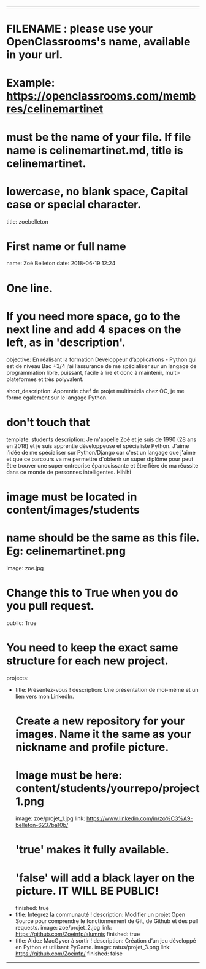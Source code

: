 ---

# FILENAME : please use your OpenClassrooms's name, available in your url.
# Example: https://openclassrooms.com/membres/celinemartinet
# must be the name of your file. If file name is celinemartinet.md, title is celinemartinet.
# lowercase, no blank space, Capital case or special character.
title: zoebelleton

# First name or full name
name: Zoé Belleton
date: 2018-06-19 12:24

# One line.
# If you need more space, go to the next line and add 4 spaces on the left, as in 'description'.
objective: 
    En réalisant la formation Développeur d’applications - Python qui est de niveau Bac +3/4  j’ai l’assurance de me spécialiser sur un langage de programmation libre, puissant, facile à lire et donc à maintenir, multi-plateformes et très polyvalent.

short_description: Apprentie chef de projet multimédia chez OC, je me forme également sur le langage Python.

# don't touch that
template: students
description:
    Je m'appelle Zoé et je suis de 1990 (28 ans en 2018) et je suis apprentie développeuse et spécialiste Python.
    J'aime l'idée de me spécialiser sur Python/Django car c'est un langage que j'aime et que ce parcours va me permettre d'obtenir un super diplôme pour peut être trouver une super entreprise épanouissante et être fière de ma réussite dans ce monde de personnes intelligentes. Hihihi 

# image must be located in content/images/students
# name should be the same as this file. Eg: celinemartinet.png
image: zoe.jpg

# Change this to True when you do you pull request.
public: True

# You need to keep the exact same structure for each new project.
projects:
  - title: Présentez-vous !
    description: Une présentation de moi-même et un lien vers mon LinkedIn.
    # Create a new repository for your images. Name it the same as your nickname and profile picture.
    # Image must be here: content/students/yourrepo/project1.png
    image: zoe/projet_1.jpg
    link: https://www.linkedin.com/in/zo%C3%A9-belleton-6237ba10b/
    # 'true' makes it fully available.
    # 'false' will add a black layer on the picture. IT WILL BE PUBLIC!
    finished: true
  - title: Intégrez la communauté !
    description: Modifier un projet Open Source pour comprendre le fonctionnement de Git, de Github et des pull requests. 
    image: zoe/projet_2.jpg
    link: https://github.com/Zoeinfp/alumnis
    finished: true
  - title: Aidez MacGyver à sortir !
    description: Création d’un jeu développé en Python et utilisant PyGame.
    image: ratus/projet_3.png
    link: https://github.com/Zoeinfp/
    finished: false
---